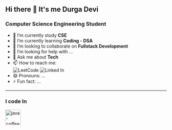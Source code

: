 ## Hi there 👋 It's me Durga Devi

<!--
**esdurgadevi/esdurgadevi** is a ✨ _special_ ✨ repository because its `README.md` (this file) appears on your GitHub profile.

Here are some ideas to get you started:
-->
### Computer Science Engineering Student
- 🔭 I’m currently study **CSE**
- 🌱 I’m currently learning **Coding - DSA**
- 👯 I’m looking to collaborate on **Fullstack Development**
- 🤔 I’m looking for help with ...
- 💬 Ask me about **Tech**
- 📫 How to reach me: <br />
 ![LeetCode](https://img.shields.io/badge/-LeetCode-FFA116?style=for-the-badge&logo=LeetCode&logoColor=black)
 ![Linked In](https://img.shields.io/badge/LinkedIn-0077B5?style=for-the-badge&logo=linkedin&logoColor=white)
- 😄 Pronouns: ...
- ⚡ Fun fact: ...
---
### I code In
<img width="48" height="48" src="https://img.icons8.com/color/48/java-coffee-cup-logo--v1.png" alt="java-coffee-cup-logo--v1"/>
